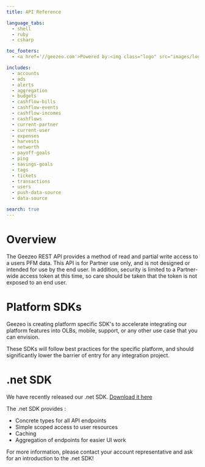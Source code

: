 ```yaml
---
title: API Reference

language_tabs:
  - shell
  - ruby
  - csharp

toc_footers:
  - <a href='//geezeo.com'>Powered by:<img class="logo" src="images/logo.png"></a>

includes:
  - accounts
  - ads
  - alerts
  - aggregation
  - budgets
  - cashflow-bills
  - cashflow-events
  - cashflow-incomes
  - cashflows
  - current-partner
  - current-user
  - expenses
  - harvests
  - networth
  - payoff-goals
  - ping
  - savings-goals
  - tags
  - tickets
  - transactions
  - users
  - push-data-source
  - data-source

search: true
---
```


# Overview

The Geezeo REST API provides a method of read and partial write access to a users PFM data. This API is for Partner use only, and is not designed or intended for use by the end user. In addition, security is limited to a Partner-wide access token at this time, so care should be taken that the token is not exposed to an end user.

# Platform SDKs

Geezeo is creating platform specific SDK's to accelerate integrating our platform features into OLBs, mobile, support, or any other use case that you can envision. 

These SDKs will follow best practices for the specific platform, and should significantly lower the barrier of entry for any integration project. 

# .net SDK

We have recently released our .net SDK. [Download it here](https://github.com/Geezeo/net-sdk-public)

The .net SDK provides :

* Concrete types for all API endpoints
* Simple scoped access to user resources
* Caching
* Aggregation of endpoints for easier UI work

For more information, please contact your account representative and ask for an introduction to the .net SDK!